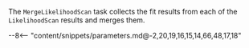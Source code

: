 The `MergeLikelihoodScan` task collects the fit results from each of the `LikelihoodScan` results and merges them.

<div class="dhi_parameter_table">

--8<-- "content/snippets/parameters.md@-2,20,19,16,15,14,66,48,17,18"

</div>
